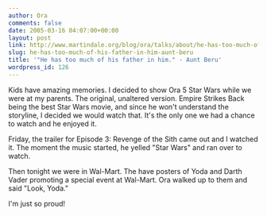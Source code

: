 ```yaml
---
author: Ora
comments: false
date: 2005-03-16 04:07:00+00:00
layout: post
link: http://www.martindale.org/blog/ora/talks/about/he-has-too-much-of-his-father-in-him-aunt-beru
slug: he-has-too-much-of-his-father-in-him-aunt-beru
title: '"He has too much of his father in him." - Aunt Beru'
wordpress_id: 126
---
```


Kids have amazing memories. I decided to show Ora 5 Star Wars while we were at my parents. The original, unaltered version. Empire Strikes Back being the best Star Wars movie, and since he won't understand the storyline, I decided we would watch that. It's the only one we had a chance to watch and he enjoyed it.  
  
Friday, the trailer for Episode 3: Revenge of the Sith came out and I watched it. The moment the music started, he yelled "Star Wars" and ran over to watch.  
  
Then tonight we were in Wal-Mart. The have posters of Yoda and Darth Vader promoting a special event at Wal-Mart. Ora walked up to them and said "Look, Yoda."  
  
I'm just so proud!
